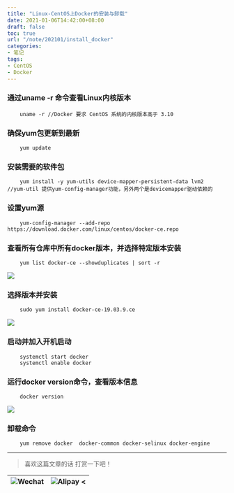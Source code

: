 ```yaml
---
title: "Linux-CentOS上Docker的安装与卸载"
date: 2021-01-06T14:42:00+08:00
draft: false
toc: true
url: "/note/202101/install_docker"
categories: 
- 笔记
tags: 
- CentOS
- Docker
---
```

### 通过uname -r 命令查看Linux内核版本  
```
    uname -r //Docker 要求 CentOS 系统的内核版本高于 3.10
```
### 确保yum包更新到最新  
```
    yum update
```
### 安装需要的软件包  
```
    yum install -y yum-utils device-mapper-persistent-data lvm2     //yum-util 提供yum-config-manager功能，另外两个是devicemapper驱动依赖的
```
### 设置yum源  
```
    yum-config-manager --add-repo https://download.docker.com/linux/centos/docker-ce.repo
```
### 查看所有仓库中所有docker版本，并选择特定版本安装  
```
    yum list docker-ce --showduplicates | sort -r
```
![](/images/note/202101/202101061502.png) 
### 选择版本并安装  
```
    sudo yum install docker-ce-19.03.9.ce
```
![](/images/note/202101/202101061508.png) 
### 启动并加入开机启动  
```
    systemctl start docker
    systemctl enable docker
```
### 运行docker version命令，查看版本信息  
```
    docker version
```
![](/images/note/202101/202101061512.png) 
### 卸载命令
```
    yum remove docker  docker-common docker-selinux docker-engine
```
___
> 喜欢这篇文章的话 打赏一下吧！ 

| ![Wechat](/images/pay/eb05acdaec967.png)  | ![Alipay <](/images/pay/0831de845.png) |
| --------   | -----:  |
